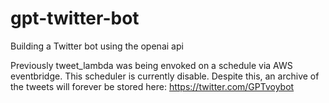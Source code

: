 # gpt-twitter-bot
Building a Twitter bot using the openai api

Previously tweet_lambda was being envoked on a schedule via AWS eventbridge. This scheduler is currently disable. Despite this, an archive of the tweets will forever be stored here: https://twitter.com/GPTvoybot
